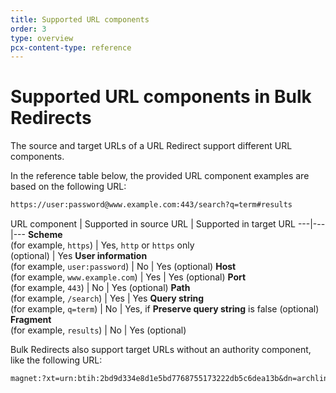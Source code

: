 ```yaml
---
title: Supported URL components
order: 3
type: overview
pcx-content-type: reference
---
```


# Supported URL components in Bulk Redirects

The source and target URLs of a URL Redirect support different URL components.

In the reference table below, the provided URL component examples are based on the following URL:

```txt
https://user:password@www.example.com:443/search?q=term#results
```

<TableWrap>

URL component | Supported in source URL | Supported in target URL
\---|---|---
**Scheme**<br/>(for example, `https`) | Yes, `http` or `https` only<br/>(optional) | Yes
**User information**<br/>(for example, `user:password`) | No | Yes (optional)
**Host**<br/>(for example, `www.example.com`) | Yes | Yes (optional)
**Port**<br/>(for example, `443`) | No | Yes (optional)
**Path**<br/>(for example, `/search`) | Yes | Yes
**Query string**<br/>(for example, `q=term`) | No | Yes, if **Preserve query string** is false (optional)
**Fragment**<br/>(for example, `results`) | No | Yes (optional)

</TableWrap>

Bulk Redirects also support target URLs without an authority component, like the following URL:

```txt
magnet:?xt=urn:btih:2bd9d334e8d1e5bd7768755173222db5c6dea13b&dn=archlinux-2021.07.01-x86_64.iso
```
